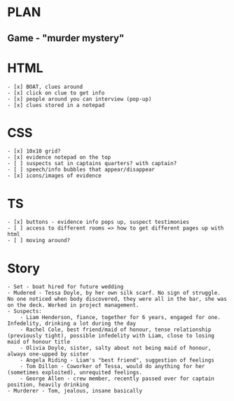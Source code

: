 # PLAN

## Game - "murder mystery"

# HTML

    - [x] BOAT, clues around
    - [x] click on clue to get info
    - [x] people around you can interview (pop-up)
    - [x] clues stored in a notepad

# CSS

    - [x] 10x10 grid?
    - [x] evidence notepad on the top
    - [ ] suspects sat in captains quarters? with captain?
    - [ ] speech/info bubbles that appear/disappear
    - [x] icons/images of evidence

# TS

    - [x] buttons - evidence info pops up, suspect testimonies
    - [ ] access to different rooms => how to get different pages up with html
    - [ ] moving around?

# Story

    - Set - boat hired for future wedding
    - Mudered - Tessa Doyle, by her own silk scarf. No sign of struggle. No one noticed when body discovered, they were all in the bar, she was on the deck. Worked in project management.
    - Suspects:
        - Liam Henderson, fiance, together for 6 years, engaged for one. Infedelity, drinking a lot during the day
        - Rachel Cole, best friend/maid of honour, tense relationship (previously tight), possible infedelity with Liam, close to losing maid of honour title
        - Olivia Doyle, sister, salty about not being maid of honour, always one-upped by sister
        - Angela Riding - Liam's "best friend", suggestion of feelings
        - Tom Dillon - Coworker of Tessa, would do anything for her (sometimes exploited), unrequited feelings.
        - George Allen - crew member, recently passed over for captain position, heavily drinking
    - Murderer - Tom, jealous, insane basically

